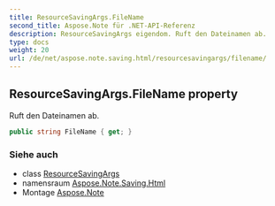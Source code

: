 ```yaml
---
title: ResourceSavingArgs.FileName
second_title: Aspose.Note für .NET-API-Referenz
description: ResourceSavingArgs eigendom. Ruft den Dateinamen ab.
type: docs
weight: 20
url: /de/net/aspose.note.saving.html/resourcesavingargs/filename/
---
```

## ResourceSavingArgs.FileName property

Ruft den Dateinamen ab.

```csharp
public string FileName { get; }
```

### Siehe auch

* class [ResourceSavingArgs](../)
* namensraum [Aspose.Note.Saving.Html](../../resourcesavingargs/)
* Montage [Aspose.Note](../../../)


